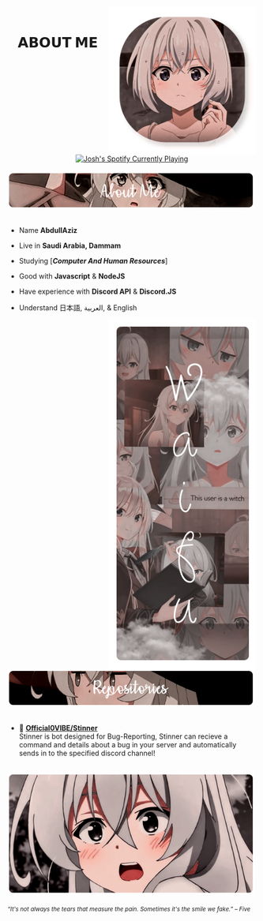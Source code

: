 <div>
<img src="./img/Profile-elaina.png" width="300" align="right" />
      
<br>
<h1 align="center">𝗔𝗕𝗢𝗨𝗧 𝗠𝗘</h1>
<div align="center">
    <a href="https://open.spotify.com/user/1ecl2g5fu3hgbdnees4dt53ct?si=ce25b550ed6f46d0%3F_authfailed%3D1&nd=1"><img width="720" height="auto" src="https://novatorem2-nu.vercel.app/api/spotify?background_color=0d1117&border_color=FFA2FE" alt="Josh's Spotify Currently Playing" target="_blank" class="auto" rel="noopener noreferrer"/></a>
</div>
<br>
      
<img src="./img/AboutMe-elaina.png" width="500" />
<br/>
<br/>
  
- Name **AbdullAziz**

- Live in **Saudi Arabia, Dammam**

- Studying [***Computer And Human Resources***]

- Good with **Javascript** & **NodeJS**

- Have experience with **Discord API** & **Discord.JS**

- Understand 日本語, العربية, & English
<img src="./img/Waifu-elainaa.png" width="300" align="right" />
<br/>
<img src="./img/Repo-elaina.png" width="500" />
<br/>
<br/>
        
- 📗 [**Official0VIBE/Stinner**](https://github.com/Official0VIBE/Stinner) <br/>
  Stinner is bot designed for Bug-Reporting, Stinner can recieve a command and details about a bug in your server and automatically sends in to the specified discord channel!

<br/>
<img src="./img/banner-elainaa.png" width="500" /><br/>
  
<sub> *“It's not always the tears that measure the pain. Sometimes it's the smile we fake.” – Five* </sub>
<!--
<img src="https://metrics.lecoq.io/Eilaluth?template=classic&base.header=0&base.activity=0&base.community=0&base.repositories=0&base.metadata=0&repositories=1&repositories=100&repositories.batch=100&repositories.forks=false&repositories.affiliations=owner&repositories.featured=Eilaluth%2FAyano%2CEilaluth%2FKyoko%2CEilaluth%2FKanna%2CEilaluth%2FHotaru%2CEilaluth%2FMocha&config.timezone=Asia%2FJakart"  />
-->
</div>

